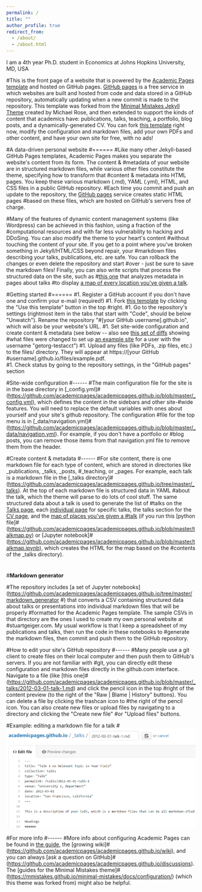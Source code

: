 ```yaml
---
permalink: /
title: ""
author_profile: true
redirect_from: 
  - /about/
  - /about.html
---
```


I am a 4th year Ph.D. student in Economics
at Johns Hopkins University, MD, USA

#This is the front page of a website that is powered by the [Academic Pages template](https://github.com/academicpages/academicpages.github.io) and hosted on GitHub pages. [GitHub pages](https://pages.github.com) is a free service in which websites are built and hosted from code and data stored in a GitHub repository, automatically updating when a new commit is made to the repository. This template was forked from the [Minimal Mistakes Jekyll Theme](https://mmistakes.github.io/minimal-mistakes/) created by Michael Rose, and then extended to support the kinds of content that academics have: publications, talks, teaching, a portfolio, blog posts, and a dynamically-generated CV. You can fork [this template](https://github.com/academicpages/academicpages.github.io) right now, modify the configuration and markdown files, add your own PDFs and other content, and have your own site for free, with no ads!

#A data-driven personal website
#======
#Like many other Jekyll-based GitHub Pages templates, Academic Pages makes you separate the website's content from its form. The content & #metadata of your website are in structured markdown files, while various other files constitute the theme, specifying how to transform that #content & metadata into HTML pages. You keep these various markdown (.md), YAML (.yml), HTML, and CSS files in a public GitHub repository. #Each time you commit and push an update to the repository, the [GitHub pages](https://pages.github.com/) service creates static HTML pages #based on these files, which are hosted on GitHub's servers free of charge.

#Many of the features of dynamic content management systems (like Wordpress) can be achieved in this fashion, using a fraction of the #computational resources and with far less vulnerability to hacking and DDoSing. You can also modify the theme to your heart's content #without touching the content of your site. If you get to a point where you've broken something in Jekyll/HTML/CSS beyond repair, your #markdown files describing your talks, publications, etc. are safe. You can rollback the changes or even delete the repository and start #over - just be sure to save the markdown files! Finally, you can also write scripts that process the structured data on the site, such as #[this one](https://github.com/academicpages/academicpages.github.io/blob/master/talkmap.ipynb) that analyzes metadata in pages about talks #to display [a map of every location you've given a talk](https://academicpages.github.io/talkmap.html).

#Getting started
#======
#1. Register a GitHub account if you don't have one and confirm your e-mail (required!)
#1. Fork [this template](https://github.com/academicpages/academicpages.github.io) by clicking the "Use this template" button in the top #right. 
#1. Go to the repository's settings (rightmost item in the tabs that start with "Code", should be below "Unwatch"). Rename the repository "#[your GitHub username].github.io", which will also be your website's URL.
#1. Set site-wide configuration and create content & metadata (see below -- also see [this set of diffs](http://archive.is/3TPas) showing #what files were changed to set up [an example site](https://getorg-testacct.github.io) for a user with the username "getorg-testacct")
#1. Upload any files (like PDFs, .zip files, etc.) to the files/ directory. They will appear at https://[your GitHub #username].github.io/files/example.pdf.  
#1. Check status by going to the repository settings, in the "GitHub pages" section

#Site-wide configuration
#------
#The main configuration file for the site is in the base directory in [_config.yml]#(https://github.com/academicpages/academicpages.github.io/blob/master/_config.yml), which defines the content in the sidebars and other site-#wide features. You will need to replace the default variables with ones about yourself and your site's github repository. The configuration #file for the top menu is in [_data/navigation.yml]#(https://github.com/academicpages/academicpages.github.io/blob/master/_data/navigation.yml). For example, if you don't have a portfolio or #blog posts, you can remove those items from that navigation.yml file to remove them from the header. 

#Create content & metadata
#------
#For site content, there is one markdown file for each type of content, which are stored in directories like _publications, _talks, _posts, #_teaching, or _pages. For example, each talk is a markdown file in the [_talks directory]#(https://github.com/academicpages/academicpages.github.io/tree/master/_talks). At the top of each markdown file is structured data in YAML #about the talk, which the theme will parse to do lots of cool stuff. The same structured data about a talk is used to generate the list of #talks on the [Talks page](https://academicpages.github.io/talks), each [individual page](https://academicpages.github.io/talks/2012-03-01-#talk-1) for specific talks, the talks section for the [CV page](https://academicpages.github.io/cv), and the [map of places you've given a #talk](https://academicpages.github.io/talkmap.html) (if you run this [python file]#(https://github.com/academicpages/academicpages.github.io/blob/master/talkmap.py) or [Jupyter notebook]#(https://github.com/academicpages/academicpages.github.io/blob/master/talkmap.ipynb), which creates the HTML for the map based on the #contents of the _talks directory).
#
#**Markdown generator**

#The repository includes [a set of Jupyter notebooks](https://github.com/academicpages/academicpages.github.io/tree/master/markdown_generator
#) that converts a CSV containing structured data about talks or presentations into individual markdown files that will be properly #formatted for the Academic Pages template. The sample CSVs in that directory are the ones I used to create my own personal website at #stuartgeiger.com. My usual workflow is that I keep a spreadsheet of my publications and talks, then run the code in these notebooks to #generate the markdown files, then commit and push them to the GitHub repository.

#How to edit your site's GitHub repository
#------
#Many people use a git client to create files on their local computer and then push them to GitHub's servers. If you are not familiar with #git, you can directly edit these configuration and markdown files directly in the github.com interface. Navigate to a file (like [this one]#(https://github.com/academicpages/academicpages.github.io/blob/master/_talks/2012-03-01-talk-1.md) and click the pencil icon in the top #right of the content preview (to the right of the "Raw | Blame | History" buttons). You can delete a file by clicking the trashcan icon to #the right of the pencil icon. You can also create new files or upload files by navigating to a directory and clicking the "Create new file" #or "Upload files" buttons. 

#Example: editing a markdown file for a talk
#![Editing a markdown file for a talk](/images/editing-talk.png)

#For more info
#------
#More info about configuring Academic Pages can be found in [the guide](https://academicpages.github.io/markdown/), the [growing wiki]#(https://github.com/academicpages/academicpages.github.io/wiki), and you can always [ask a question on GitHub]#(https://github.com/academicpages/academicpages.github.io/discussions). The [guides for the Minimal Mistakes theme]#(https://mmistakes.github.io/minimal-mistakes/docs/configuration/) (which this theme was forked from) might also be helpful.
#
